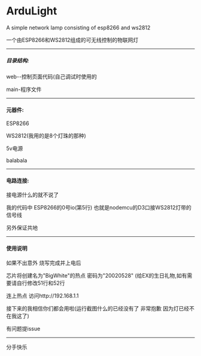 # ArduLight
A simple network lamp consisting of esp8266 and ws2812

一个由ESP8266和WS2812组成的可无线控制的物联网灯

---

##### 目录结构:

web--控制页面代码(自己调试时使用的

main-程序文件

---

#### 元器件:

   ESP8266

   WS2812(我用的是8个灯珠的那种)

   5v电源

   balabala

---

#### 电路连接:

   接电源什么的就不说了

   我的代码中 ESP8266的0号io(第5行) 也就是nodemcu的D3口接WS2812灯带的信号线

   另外保证共地

---

#### 使用说明

如果不出意外 烧写完成并上电后

芯片将创建名为"BigWhite"的热点 密码为"20020528" (给EX的生日礼物,如有需要请自行修改51行和52行

连上热点 访问http://192.168.1.1

接下来的我相信你们都会用啦(运行截图什么的已经没有了 非常抱歉 因为灯已经不在我这了)

有问题提issue

---

分手快乐